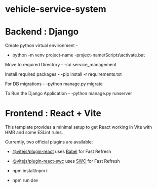 # vehicle-service-system

# Backend : Django

Create python virtual environment -

- python -m venv project-name
 -project-name\Scripts\activate.bat

Move to required Directory -
-cd service_management

Install required packages - 
-pip install -r requirements.txt

For DB migrations -
-python manage.py migrate

To Run the Django Application -
-python manage.py runserver

# Frontend : React + Vite

This template provides a minimal setup to get React working in Vite with HMR and some ESLint rules.

Currently, two official plugins are available:

- [@vitejs/plugin-react](https://github.com/vitejs/vite-plugin-react/blob/main/packages/plugin-react/README.md) uses [Babel](https://babeljs.io/) for Fast Refresh
- [@vitejs/plugin-react-swc](https://github.com/vitejs/vite-plugin-react-swc) uses [SWC](https://swc.rs/) for Fast Refresh

- npm install/npm i
- npm run dev


